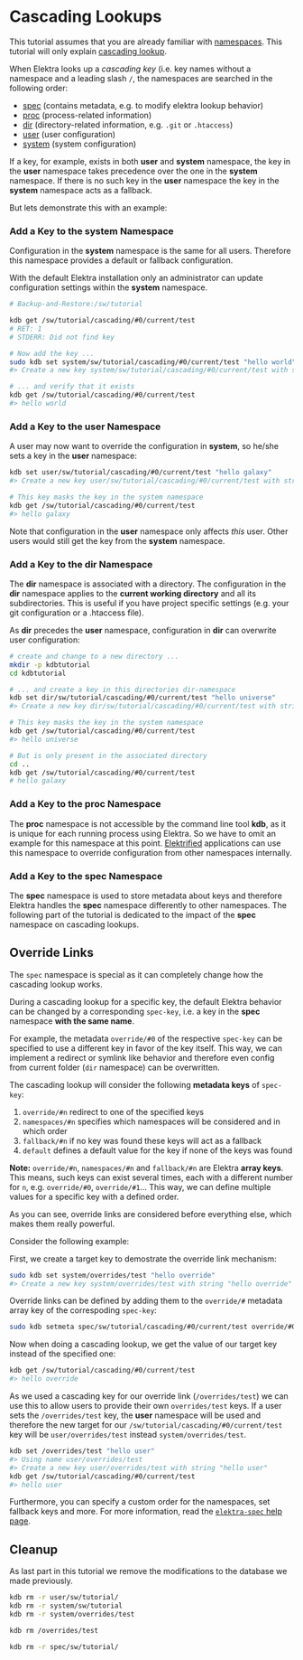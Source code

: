 # Cascading Lookups

This tutorial assumes that you are already familiar with [namespaces](/doc/tutorials/namespaces.md). This tutorial will only explain [cascading lookup](/doc/help/elektra-cascading.md).

When Elektra looks up a _cascading key_ (i.e. key names without a namespace and a leading slash `/`, the namespaces are searched in the following order:

 * [spec](https://github.com/ElektraInitiative/libelektra/blob/master/doc/help/elektra-namespaces.md#spec) (contains metadata, e.g. to modify elektra lookup behavior)
 * [proc](https://github.com/ElektraInitiative/libelektra/blob/master/doc/help/elektra-namespaces.md#proc) (process-related information)
 * [dir](https://github.com/ElektraInitiative/libelektra/blob/master/doc/help/elektra-namespaces.md#dir) (directory-related information, e.g. `.git` or `.htaccess`)
 * [user](https://github.com/ElektraInitiative/libelektra/blob/master/doc/help/elektra-namespaces.md#user) (user configuration)
 * [system](https://github.com/ElektraInitiative/libelektra/blob/master/doc/help/elektra-namespaces.md#system) (system configuration)

If a key, for example, exists in both **user** and **system** namespace, the key in the **user** namespace takes precedence over the one in the **system** namespace. If there is no such key in the **user** namespace the key in the **system** namespace acts as a fallback.

But lets demonstrate this with an example:

### Add a Key to the system Namespace

Configuration in the **system** namespace is the same for all users. Therefore this namespace provides a default or fallback configuration.

With the default Elektra installation only an administrator can update configuration settings within the **system** namespace.

```sh
# Backup-and-Restore:/sw/tutorial

kdb get /sw/tutorial/cascading/#0/current/test
# RET: 1
# STDERR: Did not find key

# Now add the key ...
sudo kdb set system/sw/tutorial/cascading/#0/current/test "hello world"
#> Create a new key system/sw/tutorial/cascading/#0/current/test with string "hello world"

# ... and verify that it exists
kdb get /sw/tutorial/cascading/#0/current/test
#> hello world
```

### Add a Key to the user Namespace

A user may now want to override the configuration in **system**, so he/she sets a key in the **user** namespace:

```sh
kdb set user/sw/tutorial/cascading/#0/current/test "hello galaxy"
#> Create a new key user/sw/tutorial/cascading/#0/current/test with string "hello galaxy"

# This key masks the key in the system namespace
kdb get /sw/tutorial/cascading/#0/current/test
#> hello galaxy
```

Note that configuration in the **user** namespace only affects _this_ user. Other users would still get the key from the **system** namespace.

### Add a Key to the dir Namespace

The **dir** namespace is associated with a directory. The configuration in the **dir** namespace applies to the **current working directory** and all its subdirectories.
This is useful if you have project specific settings (e.g. your git configuration or a .htaccess file).

As **dir** precedes the **user** namespace, configuration in **dir** can overwrite user configuration:

```sh
# create and change to a new directory ...
mkdir -p kdbtutorial
cd kdbtutorial

# ... and create a key in this directories dir-namespace
kdb set dir/sw/tutorial/cascading/#0/current/test "hello universe"
#> Create a new key dir/sw/tutorial/cascading/#0/current/test with string "hello universe"

# This key masks the key in the system namespace
kdb get /sw/tutorial/cascading/#0/current/test
#> hello universe

# But is only present in the associated directory
cd ..
kdb get /sw/tutorial/cascading/#0/current/test
# hello galaxy
```

### Add a Key to the proc Namespace

The **proc** namespace is not accessible by the command line tool **kdb**, as it is unique for each running process using Elektra. So we have to omit an example for this namespace at this point.
[Elektrified](/doc/help/elektra-glossary.md) applications can use this namespace to override configuration from other namespaces internally.

### Add a Key to the spec Namespace

The **spec** namespace is used to store metadata about keys and therefore Elektra handles the **spec** namespace differently to other namespaces. The following part of the tutorial is dedicated to the impact of the **spec** namespace on cascading lookups.


## Override Links

The `spec` namespace is special as it can completely change how the cascading
lookup works.

During a cascading lookup for a specific key, the default Elektra behavior can be changed by a corresponding `spec-key`, i.e. a key in the **spec** namespace **with the same name**.

For example, the metadata `override/#0` of the respective `spec-key`
can be specified to use a different key in favor of the key itself. This way, we can implement a redirect or symlink like behavior and therefore even
config from current folder (`dir` namespace) can be overwritten.

The cascading lookup will consider the following **metadata keys** of `spec-key`:

 1. `override/#n` redirect to one of the specified keys
 2. `namespaces/#n` specifies which namespaces will be considered and in which order
 4. `fallback/#n` if no key was found these keys will act as a fallback
 5. `default` defines a default value for the key if none of the keys was found

**Note:** `override/#n`, `namespaces/#n` and `fallback/#n` are Elektra **array keys**. This means, such keys can exist several times, each with a different number for `n`, e.g. `override/#0`, `override/#1`... This way, we can define multiple values for a specific key with a defined order.

As you can see, override links are considered before everything else, which
makes them really powerful.

Consider the following example:

First, we create a target key to demostrate the override link mechanism:

```sh
sudo kdb set system/overrides/test "hello override"
#> Create a new key system/overrides/test with string "hello override"
```

Override links can be defined by adding them to the `override/#` metadata array key of the correspoding `spec-key`:

```sh
sudo kdb setmeta spec/sw/tutorial/cascading/#0/current/test override/#0 /overrides/test
```

Now when doing a cascading lookup, we get the value of our target key instead of the specified one:

```sh
kdb get /sw/tutorial/cascading/#0/current/test
#> hello override
```

As we used a cascading key for our override link (`/overrides/test`) we can use this to allow users to provide their own `overrides/test` keys. If a user sets the `/overrides/test` key, the **user** namespace will be used and therefore the new target for our `/sw/tutorial/cascading/#0/current/test` key will be `user/overrides/test` instead `system/overrides/test`.

```sh
kdb set /overrides/test "hello user"
#> Using name user/overrides/test
#> Create a new key user/overrides/test with string "hello user"
kdb get /sw/tutorial/cascading/#0/current/test
#> hello user
```

Furthermore, you can specify a custom order for the namespaces, set fallback
keys and more. For more information, read the [`elektra-spec` help page](/doc/help/elektra-spec.md).


## Cleanup

As last part in this tutorial we remove the modifications to the database we made previously.

```sh
kdb rm -r user/sw/tutorial/
kdb rm -r system/sw/tutorial
kdb rm -r system/overrides/test

kdb rm /overrides/test

kdb rm -r spec/sw/tutorial/
```
